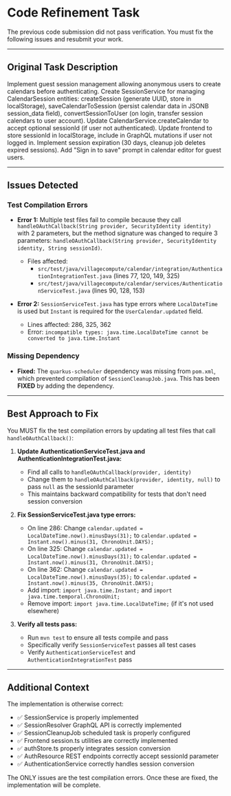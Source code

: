 # Code Refinement Task

The previous code submission did not pass verification. You must fix the following issues and resubmit your work.

---

## Original Task Description

Implement guest session management allowing anonymous users to create calendars before authenticating. Create SessionService for managing CalendarSession entities: createSession (generate UUID, store in localStorage), saveCalendarToSession (persist calendar data in JSONB session_data field), convertSessionToUser (on login, transfer session calendars to user account). Update CalendarService.createCalendar to accept optional sessionId (if user not authenticated). Update frontend to store sessionId in localStorage, include in GraphQL mutations if user not logged in. Implement session expiration (30 days, cleanup job deletes expired sessions). Add "Sign in to save" prompt in calendar editor for guest users.

---

## Issues Detected

### **Test Compilation Errors**

*   **Error 1:** Multiple test files fail to compile because they call `handleOAuthCallback(String provider, SecurityIdentity identity)` with 2 parameters, but the method signature was changed to require 3 parameters: `handleOAuthCallback(String provider, SecurityIdentity identity, String sessionId)`.
    *   Files affected:
        *   `src/test/java/villagecompute/calendar/integration/AuthenticationIntegrationTest.java` (lines 77, 120, 149, 325)
        *   `src/test/java/villagecompute/calendar/services/AuthenticationServiceTest.java` (lines 90, 128, 153)

*   **Error 2:** `SessionServiceTest.java` has type errors where `LocalDateTime` is used but `Instant` is required for the `UserCalendar.updated` field.
    *   Lines affected: 286, 325, 362
    *   Error: `incompatible types: java.time.LocalDateTime cannot be converted to java.time.Instant`

### **Missing Dependency**

*   **Fixed:** The `quarkus-scheduler` dependency was missing from `pom.xml`, which prevented compilation of `SessionCleanupJob.java`. This has been **FIXED** by adding the dependency.

---

## Best Approach to Fix

You MUST fix the test compilation errors by updating all test files that call `handleOAuthCallback()`:

1. **Update AuthenticationServiceTest.java and AuthenticationIntegrationTest.java:**
   *   Find all calls to `handleOAuthCallback(provider, identity)`
   *   Change them to `handleOAuthCallback(provider, identity, null)` to pass `null` as the sessionId parameter
   *   This maintains backward compatibility for tests that don't need session conversion

2. **Fix SessionServiceTest.java type errors:**
   *   On line 286: Change `calendar.updated = LocalDateTime.now().minusDays(31);` to `calendar.updated = Instant.now().minus(31, ChronoUnit.DAYS);`
   *   On line 325: Change `calendar.updated = LocalDateTime.now().minusDays(31);` to `calendar.updated = Instant.now().minus(31, ChronoUnit.DAYS);`
   *   On line 362: Change `calendar.updated = LocalDateTime.now().minusDays(35);` to `calendar.updated = Instant.now().minus(35, ChronoUnit.DAYS);`
   *   Add import: `import java.time.Instant;` and `import java.time.temporal.ChronoUnit;`
   *   Remove import: `import java.time.LocalDateTime;` (if it's not used elsewhere)

3. **Verify all tests pass:**
   *   Run `mvn test` to ensure all tests compile and pass
   *   Specifically verify `SessionServiceTest` passes all test cases
   *   Verify `AuthenticationServiceTest` and `AuthenticationIntegrationTest` pass

---

## Additional Context

The implementation is otherwise correct:
*   ✅ SessionService is properly implemented
*   ✅ SessionResolver GraphQL API is correctly implemented
*   ✅ SessionCleanupJob scheduled task is properly configured
*   ✅ Frontend session.ts utilities are correctly implemented
*   ✅ authStore.ts properly integrates session conversion
*   ✅ AuthResource REST endpoints correctly accept sessionId parameter
*   ✅ AuthenticationService correctly handles session conversion

The ONLY issues are the test compilation errors. Once these are fixed, the implementation will be complete.
